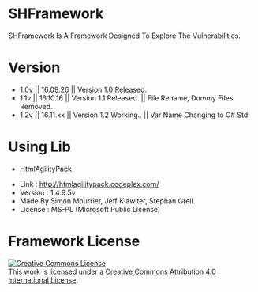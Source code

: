 # SHFramework
 SHFramework Is A Framework Designed To Explore The Vulnerabilities.

# Version
 - 1.0v || 16.09.26 || Version 1.0 Released.
 - 1.1v || 16.10.16 || Version 1.1 Released. || File Rename, Dummy Files Removed.
 - 1.2v || 16.11.xx || Version 1.2 Working.. || Var Name Changing to C# Std.
 
# Using Lib
 *  HtmlAgilityPack
  - Link : http://htmlagilitypack.codeplex.com/
  - Version : 1.4.9.5v
  - Made By Simon Mourrier, Jeff Klawiter, Stephan Grell.
  - License : MS-PL (Microsoft Public License)
  
# Framework License
 <a rel="license" href="http://creativecommons.org/licenses/by/4.0/"><img alt="Creative Commons License" style="border-width:0" src="https://i.creativecommons.org/l/by/4.0/88x31.png" /></a><br />This work is licensed under a <a rel="license" href="http://creativecommons.org/licenses/by/4.0/">Creative Commons Attribution 4.0 International License</a>.
